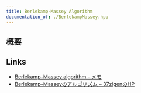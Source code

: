 ```yaml
---
title: Berlekamp-Massey Algorithm
documentation_of: ./BerlekampMassey.hpp
---
```


## 概要

## Links
- [Berlekamp–Massey algorithm - メモ](https://sugarknri.hatenablog.com/entry/2017/11/18/234217)
- [Berlekamp–Masseyのアルゴリズム – 37zigenのHP](https://37zigen.com/berlekamp-massey/)
